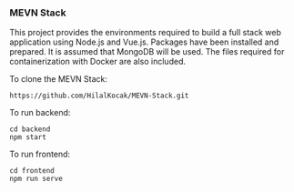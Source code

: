 ### MEVN Stack
This project provides the environments required to build a full stack web application using Node.js and Vue.js. Packages have been installed and prepared. It is assumed that MongoDB will be used. The files required for containerization with Docker are also included.

To clone the MEVN Stack:
```
https://github.com/HilalKocak/MEVN-Stack.git
```

To run backend:
```
cd backend
npm start
```

To run frontend:
```
cd frontend
npm run serve
```